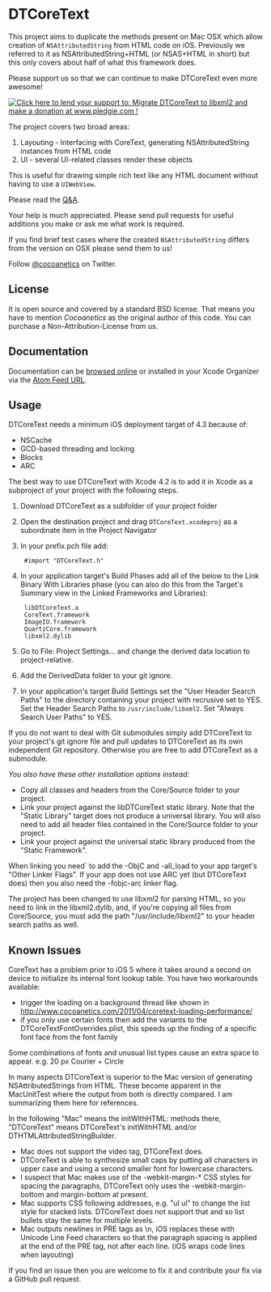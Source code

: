 DTCoreText
==========

This project aims to duplicate the methods present on Mac OSX which allow creation of `NSAttributedString` from HTML code on iOS. Previously we referred to it as NSAttributedString+HTML (or NSAS+HTML in short) but this only covers about half of what this framework does. 

Please support us so that we can continue to make DTCoreText even more awesome!

<a href='http://www.pledgie.com/campaigns/16615'><img alt='Click here to lend your support to: Migrate DTCoreText to libxml2 and make a donation at www.pledgie.com !' src='http://www.pledgie.com/campaigns/16615.png?skin_name=chrome' border='0' /></a>

The project covers two broad areas:

1. Layouting - Interfacing with CoreText, generating NSAttributedString instances from HTML code
2. UI - several UI-related classes render these objects

This is useful for drawing simple rich text like any HTML document without having to use a `UIWebView`.

Please read the [Q&A](http://www.cocoanetics.com/2011/08/nsattributedstringhtml-qa/).

Your help is much appreciated. Please send pull requests for useful additions you make or ask me what work is required.

If you find brief test cases where the created `NSAttributedString` differs from the version on OSX please send them to us!

Follow [@cocoanetics](http://twitter.com/cocoanetics) on Twitter.

License
-------

It is open source and covered by a standard BSD license. That means you have to mention *Cocoanetics* as the original author of this code. You can purchase a Non-Attribution-License from us.

Documentation
-------------

Documentation can be [browsed online](http://cocoanetics.github.com/DTCoreText) or installed in your Xcode Organizer via the [Atom Feed URL](http://cocoanetics.github.com/DTCoreText/DTCoreText.atom).

Usage
-----

DTCoreText needs a minimum iOS deployment target of 4.3 because of:

- NSCache
- GCD-based threading and locking
- Blocks
- ARC

The best way to use DTCoreText with Xcode 4.2 is to add it in Xcode as a subproject of your project with the following steps.

1. Download DTCoreText as a subfolder of your project folder
2. Open the destination project and drag `DTCoreText.xcodeproj` as a subordinate item in the Project Navigator
3. In your prefix.pch file add:
	
		#import "DTCoreText.h"

4. In your application target's Build Phases add all of the below to the Link Binary With Libraries phase (you can also do this from the Target's Summary view in the Linked Frameworks and Libraries):

		libDTCoreText.a 
		CoreText.framework
		ImageIO.framework
		QuartzCore.framework
		libxml2.dylib

5. Go to File: Project Settings… and change the derived data location to project-relative.
6. Add the DerivedData folder to your git ignore. 
6. In your application's target Build Settings set the "User Header Search Paths" to the directory containing your project with recrusive set to YES. Set the Header Search Paths to `/usr/include/libxml2`. Set "Always Search User Paths" to YES.

If you do not want to deal with Git submodules simply add DTCoreText to your project's git ignore file and pull updates to DTCoreText as its own independent Git repository. Otherwise you are free to add DTCoreText as a submodule.

*You also have these other installation options instead:*

- Copy all classes and headers from the Core/Source folder to your project.
- Link your project against the libDTCoreText static library. Note that the "Static Library" target does not produce a universal library. You will also need to add all header files contained in the Core/Source folder to your project.
- Link your project against the universal static library produced from the "Static Framework". 

When linking you need` to add the -ObjC and -all_load to your app target's "Other Linker Flags". If your app does not use ARC yet (but DTCoreText does) then you also need the -fobjc-arc linker flag.

The project has been changed to use libxml2 for parsing HTML, so you need to link in the libxml2.dylib, and, if you're copying all files from Core/Source, you must add the path "/usr/include/libxml2" to your header search paths as well.

Known Issues
------------

CoreText has a problem prior to iOS 5 where it takes around a second on device to initialize its internal font lookup table. You have two workarounds available:

- trigger the loading on a background thread like shown in http://www.cocoanetics.com/2011/04/coretext-loading-performance/
- if you only use certain fonts then add the variants to the DTCoreTextFontOverrides.plist, this speeds up the finding of a specific font face from the font family

Some combinations of fonts and unusual list types cause an extra space to appear. e.g. 20 px Courier + Circle

In many aspects DTCoreText is superior to the Mac version of generating NSAttributedStrings from HTML. These become apparent in the MacUnitTest where the output from both is directly compared. I am summarizing them here for references.

In the following "Mac" means the initWithHTML: methods there, "DTCoreText" means DTCoreText's initWithHTML and/or DTHTMLAttributedStringBuilder.

- Mac does not support the video tag, DTCoreText does.
- DTCoreText is able to synthesize small caps by putting all characters in upper case and using a second smaller font for lowercase characters.
- I suspect that Mac makes use of the -webkit-margin-* CSS styles for spacing the paragraphs, DTCoreText only uses the -webkit-margin-bottom and margin-bottom at present.
- Mac supports CSS following addresses, e.g. "ul ul" to change the list style for stacked lists. DTCoreText does not support that and so list bullets stay the same for multiple levels.
- Mac outputs newlines in PRE tags as \n, iOS replaces these with Unicode Line Feed characters so that the paragraph spacing is applied at the end of the PRE tag, not after each line. (iOS wraps code lines when layouting)

If you find an issue then you are welcome to fix it and contribute your fix via a GitHub pull request.
